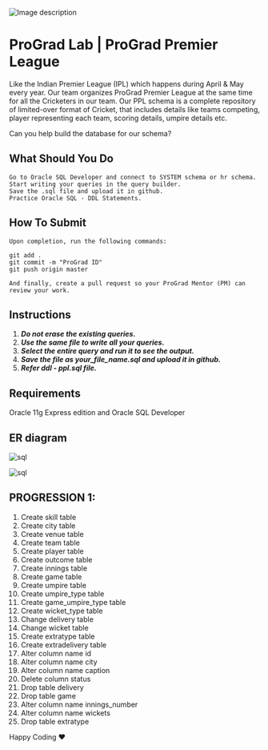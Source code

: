 ![Image description](https://i1.faceprep.in/ProGrad/face-logo-resized.png)

# ProGrad Lab | ProGrad Premier League

Like the Indian Premier League (IPL) which happens during April & May every year. Our team organizes ProGrad Premier League at the same time for all the Cricketers in our team. Our PPL schema is a complete repository of limited-over format of Cricket, that includes details like teams competing, player representing each team, scoring details, umpire details etc.

Can you help build the database for our schema?

## What Should You Do
```
Go to Oracle SQL Developer and connect to SYSTEM schema or hr schema.
Start writing your queries in the query builder.
Save the .sql file and upload it in github.
Practice Oracle SQL - DDL Statements.
```

## How To Submit
```
Upon completion, run the following commands:

git add .
git commit -m "ProGrad ID"
git push origin master

And finally, create a pull request so your ProGrad Mentor (PM) can review your work.
```

## Instructions

1. ***Do not erase the existing queries.***
2. ***Use the same file to write all your queries.***
3. ***Select the entire query and run it to see the output.***
4. ***Save the file as your_file_name.sql and upload it in github.***
5. ***Refer ddl - ppl.sql file.*** 

## Requirements
Oracle 11g Express edition and Oracle SQL Developer

## ER diagram

![sql](https://i1.faceprep.in/ProGrad/sql-ddl-lab2.png)

![sql](https://i1.faceprep.in/ProGrad/sql-ddl-lab-instructions.png)


## PROGRESSION 1:

1. Create skill table
2. Create city table
3. Create venue table
4. Create team table
5. Create player table
6. Create outcome table
7. Create innings table
8. Create game table
9. Create umpire table
10. Create umpire_type table
11. Create game_umpire_type table
12. Create wicket_type table
13. Change delivery table
14. Change wicket table
15. Create extratype table
16. Create extradelivery table
17. Alter column name id
18. Alter column name city
19. Alter column name caption
20. Delete column status
21. Drop table delivery
22. Drop table game
23. Alter column name innings_number
24. Alter column name wickets
25. Drop table extratype


Happy Coding ❤️
